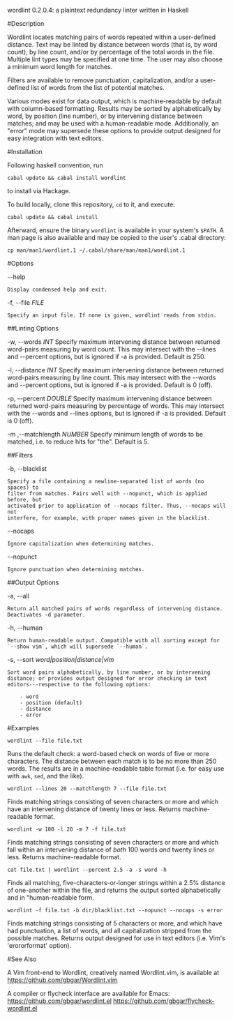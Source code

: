 wordlint 0.2.0.4: a plaintext redundancy linter written in Haskell

#Description


Wordlint locates matching pairs of words repeated within a user-defined
distance.  Text may be linted by distance between words (that is, by word
count), by line count, and/or by percentage of the total words in the file.
Multiple lint types may be specified at one time. The user may also choose
a minimum word length for matches.

Filters are available to remove punctuation, capitalization, and/or a
user-defined list of words from the list of potential matches.

Various modes exist for data output, which is machine-readable by default with
column-based formatting. Results may be sorted by alphabetically by word, by
position (line number), or by intervening distance between matches; and may be
used with a human-readable mode.  Additionally, an "error" mode may supersede
these options to provide output designed for easy integration with text
editors.

#Installation


Following haskell convention, run 

`cabal update && cabal install wordlint`

to install via Hackage.

To build locally, clone this repository, `cd` to it, and execute:

`cabal update && cabal install`

Afterward, ensure the binary `wordlint` is available in your system's
`$PATH`. A man page is also available and may be copied to the user's .cabal
directory: 

`cp man/man1/wordlint.1 ~/.cabal/share/man/man1/wordlint.1`


#Options

\-\-help

    Display condensed help and exit.

\-f, \-\-file *FILE*

    Specify an input file. If none is given, wordlint reads from stdin.

##Linting Options

\-w, \-\-words *INT*
    Specify maximum intervening distance between returned word-pairs
	measuring by word count. This may intersect with the --lines and
	--percent options, but is ignored if -a is provided. Default is 250.

\-l, \-\-distance *INT*
    Specify maximum intervening distance between returned word-pairs
	measuring by line count. This may intersect with the --words and
	--percent options, but is ignored if -a is provided. Default is 0 (off).

\-p, \-\-percent *DOUBLE*
    Specify maximum intervening distance between returned word-pairs
	measuring by percentage of words. This may intersect with the --words and
	--lines options, but is ignored if -a is provided. Default is 0 (off).

\-m ,\-\-matchlength *NUMBER*
    Specify minimum length of words to be matched, i.e. to reduce hits for "the".
	Default is 5.

##Filters

\-b, \-\-blacklist

    Specify a file containing a newline-separated list of words (no spaces) to
    filter from matches. Pairs well with --nopunct, which is applied before, but 
    activated prior to application of --nocaps filter. Thus, --nocaps will not
    interfere, for example, with proper names given in the blacklist.

\-\-nocaps

    Ignore capitalization when determining matches.

\-\-nopunct

    Ignore punctuation when determining matches.

##Output Options

\-a, \-\-all

    Return all matched pairs of words regardless of intervening distance. Deactivates -d parameter.

\-h, \-\-human

    Return human-readable output. Compatible with all sorting except for 
    `--show vim`, which will supersede `--human`.

\-s, \-\-sort *word|position|distance|vim*

    Sort word pairs alphabetically, by line number, or by intervening
    distance; or provides output designed for error checking in text
    editors---respective to the following options:

        - word
        - position (default)
        - distance
        - error

#Examples

  `wordlint --file file.txt`

Runs the default check: a word-based check on words of five or more characters.
The distance between each match is to be no more than 250
words. The results are in a machine-readable table format (i.e. for easy
use with `awk`, `sed`, and the like).

  `wordlint --lines 20 --matchlength 7 --file file.txt`

Finds matching strings consisting of seven characters or more and which
have an intervening distance of twenty lines or less. Returns
machine-readable format.

  `wordlint -w 100 -l 20 -m 7 -f file.txt`

Finds matching strings consisting of seven characters or more and which fall
within an intervening distance of *both* 100 words *and* twenty lines
or less. Returns machine-readable format.

  `cat file.txt | wordlint --percent 2.5 -a -s word -h`

Finds all matching, five-characters-or-longer strings within a 2.5%
distance of one-another within the file, and returns the output sorted
alphabetically and in "human-readable form.

  `wordlint -f file.txt -b dir/blacklist.txt --nopunct --nocaps -s error`

Finds matching strings consisting of 5 characters or more, and which
have had punctuation, a list of words, and all capitalization stripped
from the possible matches. Returns output designed for use in text
editors (i.e. Vim's 'erororformat' option).

#See Also

A Vim front-end to Wordlint, creatively named Wordlint.vim, is available
at https://github.com/gbgar/Wordlint.vim

A compiler or flycheck interface are available for Emacs:
https://github.com/gbgar/wordlint.el
https://github.com/gbgar/flycheck-wordlint.el
